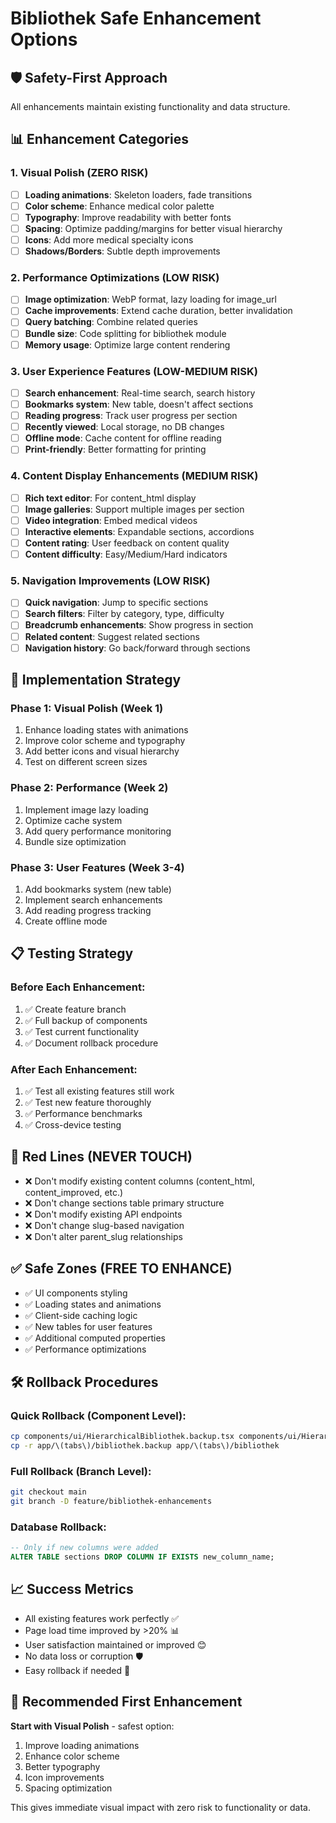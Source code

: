 # Bibliothek Safe Enhancement Options

## 🛡️ Safety-First Approach
All enhancements maintain existing functionality and data structure.

## 📊 Enhancement Categories

### 1. **Visual Polish (ZERO RISK)**
- [ ] **Loading animations**: Skeleton loaders, fade transitions
- [ ] **Color scheme**: Enhance medical color palette
- [ ] **Typography**: Improve readability with better fonts
- [ ] **Spacing**: Optimize padding/margins for better visual hierarchy
- [ ] **Icons**: Add more medical specialty icons
- [ ] **Shadows/Borders**: Subtle depth improvements

### 2. **Performance Optimizations (LOW RISK)**
- [ ] **Image optimization**: WebP format, lazy loading for image_url
- [ ] **Cache improvements**: Extend cache duration, better invalidation
- [ ] **Query batching**: Combine related queries
- [ ] **Bundle size**: Code splitting for bibliothek module
- [ ] **Memory usage**: Optimize large content rendering

### 3. **User Experience Features (LOW-MEDIUM RISK)**
- [ ] **Search enhancement**: Real-time search, search history
- [ ] **Bookmarks system**: New table, doesn't affect sections
- [ ] **Reading progress**: Track user progress per section
- [ ] **Recently viewed**: Local storage, no DB changes
- [ ] **Offline mode**: Cache content for offline reading
- [ ] **Print-friendly**: Better formatting for printing

### 4. **Content Display Enhancements (MEDIUM RISK)**
- [ ] **Rich text editor**: For content_html display
- [ ] **Image galleries**: Support multiple images per section
- [ ] **Video integration**: Embed medical videos
- [ ] **Interactive elements**: Expandable sections, accordions
- [ ] **Content rating**: User feedback on content quality
- [ ] **Content difficulty**: Easy/Medium/Hard indicators

### 5. **Navigation Improvements (LOW RISK)**
- [ ] **Quick navigation**: Jump to specific sections
- [ ] **Search filters**: Filter by category, type, difficulty
- [ ] **Breadcrumb enhancements**: Show progress in section
- [ ] **Related content**: Suggest related sections
- [ ] **Navigation history**: Go back/forward through sections

## 🔧 Implementation Strategy

### Phase 1: Visual Polish (Week 1)
1. Enhance loading states with animations
2. Improve color scheme and typography
3. Add better icons and visual hierarchy
4. Test on different screen sizes

### Phase 2: Performance (Week 2)
1. Implement image lazy loading
2. Optimize cache system
3. Add query performance monitoring
4. Bundle size optimization

### Phase 3: User Features (Week 3-4)
1. Add bookmarks system (new table)
2. Implement search enhancements
3. Add reading progress tracking
4. Create offline mode

## 📋 Testing Strategy

### Before Each Enhancement:
1. ✅ Create feature branch
2. ✅ Full backup of components
3. ✅ Test current functionality
4. ✅ Document rollback procedure

### After Each Enhancement:
1. ✅ Test all existing features still work
2. ✅ Test new feature thoroughly
3. ✅ Performance benchmarks
4. ✅ Cross-device testing

## 🚨 Red Lines (NEVER TOUCH)
- ❌ Don't modify existing content columns (content_html, content_improved, etc.)
- ❌ Don't change sections table primary structure
- ❌ Don't modify existing API endpoints
- ❌ Don't change slug-based navigation
- ❌ Don't alter parent_slug relationships

## ✅ Safe Zones (FREE TO ENHANCE)
- ✅ UI components styling
- ✅ Loading states and animations
- ✅ Client-side caching logic
- ✅ New tables for user features
- ✅ Additional computed properties
- ✅ Performance optimizations

## 🛠️ Rollback Procedures

### Quick Rollback (Component Level):
```bash
cp components/ui/HierarchicalBibliothek.backup.tsx components/ui/HierarchicalBibliothek.tsx
cp -r app/\(tabs\)/bibliothek.backup app/\(tabs\)/bibliothek
```

### Full Rollback (Branch Level):
```bash
git checkout main
git branch -D feature/bibliothek-enhancements
```

### Database Rollback:
```sql
-- Only if new columns were added
ALTER TABLE sections DROP COLUMN IF EXISTS new_column_name;
```

## 📈 Success Metrics
- All existing features work perfectly ✅
- Page load time improved by >20% 📊
- User satisfaction maintained or improved 😊
- No data loss or corruption 🛡️
- Easy rollback if needed 🔄

## 🎯 Recommended First Enhancement

**Start with Visual Polish** - safest option:
1. Improve loading animations
2. Enhance color scheme
3. Better typography
4. Icon improvements
5. Spacing optimization

This gives immediate visual impact with zero risk to functionality or data.